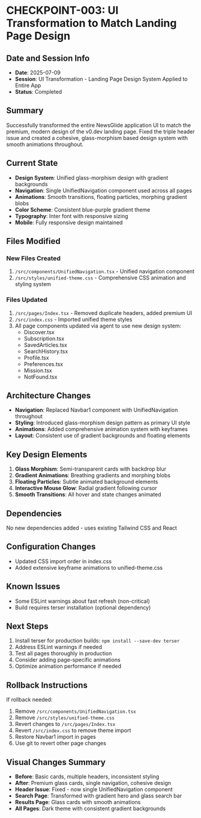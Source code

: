# CHECKPOINT-003: UI Transformation to Match Landing Page Design

## Date and Session Info
- **Date**: 2025-07-09
- **Session**: UI Transformation - Landing Page Design System Applied to Entire App
- **Status**: Completed

## Summary
Successfully transformed the entire NewsGlide application UI to match the premium, modern design of the v0.dev landing page. Fixed the triple header issue and created a cohesive, glass-morphism based design system with smooth animations throughout.

## Current State
- **Design System**: Unified glass-morphism design with gradient backgrounds
- **Navigation**: Single UnifiedNavigation component used across all pages
- **Animations**: Smooth transitions, floating particles, morphing gradient blobs
- **Color Scheme**: Consistent blue-purple gradient theme
- **Typography**: Inter font with responsive sizing
- **Mobile**: Fully responsive design maintained

## Files Modified

### New Files Created
1. `/src/components/UnifiedNavigation.tsx` - Unified navigation component
2. `/src/styles/unified-theme.css` - Comprehensive CSS animation and styling system

### Files Updated
1. `/src/pages/Index.tsx` - Removed duplicate headers, added premium UI
2. `/src/index.css` - Imported unified theme styles
3. All page components updated via agent to use new design system:
   - Discover.tsx
   - Subscription.tsx
   - SavedArticles.tsx
   - SearchHistory.tsx
   - Profile.tsx
   - Preferences.tsx
   - Mission.tsx
   - NotFound.tsx

## Architecture Changes
- **Navigation**: Replaced Navbar1 component with UnifiedNavigation throughout
- **Styling**: Introduced glass-morphism design pattern as primary UI style
- **Animations**: Added comprehensive animation system with keyframes
- **Layout**: Consistent use of gradient backgrounds and floating elements

## Key Design Elements
1. **Glass Morphism**: Semi-transparent cards with backdrop blur
2. **Gradient Animations**: Breathing gradients and morphing blobs
3. **Floating Particles**: Subtle animated background elements
4. **Interactive Mouse Glow**: Radial gradient following cursor
5. **Smooth Transitions**: All hover and state changes animated

## Dependencies
No new dependencies added - uses existing Tailwind CSS and React

## Configuration Changes
- Updated CSS import order in index.css
- Added extensive keyframe animations to unified-theme.css

## Known Issues
- Some ESLint warnings about fast refresh (non-critical)
- Build requires terser installation (optional dependency)

## Next Steps
1. Install terser for production builds: `npm install --save-dev terser`
2. Address ESLint warnings if needed
3. Test all pages thoroughly in production
4. Consider adding page-specific animations
5. Optimize animation performance if needed

## Rollback Instructions
If rollback needed:
1. Remove `/src/components/UnifiedNavigation.tsx`
2. Remove `/src/styles/unified-theme.css`
3. Revert changes to `/src/pages/Index.tsx`
4. Revert `/src/index.css` to remove theme import
5. Restore Navbar1 import in pages
6. Use git to revert other page changes

## Visual Changes Summary
- **Before**: Basic cards, multiple headers, inconsistent styling
- **After**: Premium glass cards, single navigation, cohesive design
- **Header Issue**: Fixed - now single UnifiedNavigation component
- **Search Page**: Transformed with gradient hero and glass search bar
- **Results Page**: Glass cards with smooth animations
- **All Pages**: Dark theme with consistent gradient backgrounds